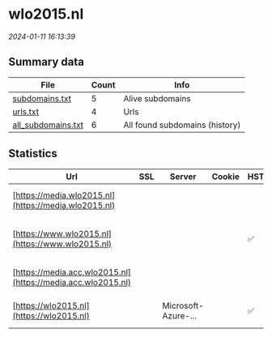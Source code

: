 # wlo2015.nl
*2024-01-11 16:13:39*
## Summary data
| File       | Count | Info |
|------------|-------|------|
|[subdomains.txt](/data/wlo2015.nl/subdomains.txt)|5|Alive subdomains|
|[urls.txt](/data/wlo2015.nl/urls.txt)|4|Urls|
|[all_subdomains.txt](/data/wlo2015.nl/all_subdomains.txt)|6|All found subdomains (history)|
## Statistics
| Url | SSL | Server | Cookie | HSTS | CSP | XFO | XXP | RP | Tech |Title |
|------------|-------|------|------|------|------|------|------|------|------|------|
|[https://media.wlo2015.nl](https://media.wlo2015.nl)| || | | | | |:white_check_mark: |Azure Azure Fron...||
|[https://www.wlo2015.nl](https://www.wlo2015.nl)| || |:white_check_mark: |:white_check_mark: |:white_check_mark: |:white_check_mark: |HSTS MySQL PHP W...|Welvaart en Leef...|
|[https://media.acc.wlo2015.nl](https://media.acc.wlo2015.nl)| || | | | | |:white_check_mark: |Azure Azure Fron...||
|[https://wlo2015.nl](https://wlo2015.nl)| |Microsoft-Azure-...| |:white_check_mark: |:white_check_mark: |:white_check_mark: |:white_check_mark: ||301 Moved Perman...|